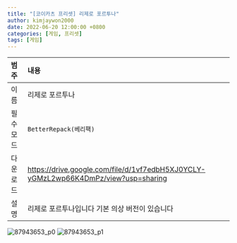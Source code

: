 ```yaml
---
title: "[코이카츠 프리셋] 리제로 포르투나"
author: kimjaywon2000
date: 2022-06-20 12:00:00 +0800
categories: [게임, 프리셋]
tags: [게임]
---
```


| 범주             | 내용            |
|:----------------|:---------------|
| 이름             | 리제로 포르투나  |
| 필수 모드         | `BetterRepack(베리팩)`       |
| 다운로드          | <https://drive.google.com/file/d/1vf7edbH5XJ0YCLY-yGMzL2wp66K4DmPz/view?usp=sharing> |
| 설명             | 리제로 포르투나입니다 기본 의상 버전이 있습니다  |

![87943653_p0](https://user-images.githubusercontent.com/76558033/174854248-26348fed-7dbe-45c9-8286-0606ac455c94.png)
![87943653_p1](https://user-images.githubusercontent.com/76558033/174854260-e75f3f09-b1ad-4945-81b4-72ff0b2ea0de.png)

